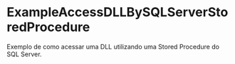 # ExampleAccessDLLBySQLServerStoredProcedure
Exemplo de como acessar uma DLL utilizando uma Stored Procedure do SQL Server.